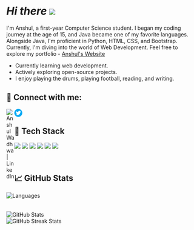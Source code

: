 # ***Hi there*** <img src="https://raw.githubusercontent.com/MartinHeinz/MartinHeinz/master/wave.gif" width="30px">

I'm Anshul, a first-year Computer Science student. I began my coding journey at the age of 15, and Java became one of my favorite languages. Alongside Java, I'm proficient in Python, HTML, CSS, and Bootstrap. Currently, I'm diving into the world of Web Development. Feel free to explore my portfolio - [Anshul's Website](https://anshul439.github.io/Personal-Website/)

- Currently learning web development.
- Actively exploring open-source projects.
- I enjoy playing the drums, playing football, reading, and writing.

## 🤝 Connect with me:
<a href="https://www.linkedin.com/in/anshul-wadhwa/"><img align="left" src="https://raw.githubusercontent.com/yushi1007/yushi1007/main/images/linkedin.svg" alt="Anshul Wadhwa | LinkedIn" width="21px"/></a>
<a href="https://www.twitter.com/Abshul_439/"><img align="left" src="https://github.com/Anshul439/Anshul439/blob/main/Images/twitter.png" alt="Anshul Wadhwa | Twitter" width="21px"/></a>

<br>

## 💼 Tech Stack
<p>
   <img src="https://cdn.worldvectorlogo.com/logos/html-1.svg" style="width: 7%;">
   <img src="https://cdn.worldvectorlogo.com/logos/css-3.svg" style="width: 7%;">
   <img src="https://cdn.worldvectorlogo.com/logos/bootstrap-4.svg" style="width: 8%;">
   <img src="https://cdn.worldvectorlogo.com/logos/logo-javascript.svg" style="width: 8%;">
   <img src="https://cdn.icon-icons.com/icons2/2415/PNG/512/java_original_logo_icon_146458.png" style="width: 8%;">
<!--    <img src="https://cdn.worldvectorlogo.com/logos/java.svg" style="width: 8%; margin-right: 10px" /> -->
   <img src="https://cdn.worldvectorlogo.com/logos/python-5.svg" style="width: 8%;">
</p>

<br>

## 📈 GitHub Stats
<p >
   <img src="https://github-readme-stats.vercel.app/api/top-langs/?username=Anshul439&layout=compact&theme=radical" alt="Languages" style="width: 50%;" >
</p>
   
<br>

<img src="https://github-readme-stats.vercel.app/api?username=Anshul439&show_icons=true&theme=radical" alt="GitHub Stats" align="center" style="width: 50%;">

<br>

<img src="https://github-readme-streak-stats.herokuapp.com/?user=Anshul439&theme=radical" alt="GitHub Streak Stats" style="width: 50%;">







<!--START_SECTION:activity-->
<!-- 1. 🎉 Created a new issue in [Dev-Geeks](https://github.com/pranjay-poddar/Dev-Geeks)
2. 💪 Opened a pull request in [my-repo](https://github.com/your-username/my-repo)
3. 🌟 Starred [another-user/repo](https://github.com/another-user/repo)
4. 🗣 Commented on issue [#123](https://github.com/another-user/repo/issues/123)
5. 🚀 Released version 1.0.0 of [my-package](https://github.com/your-username/my-package) -->
<!--END_SECTION:activity-->


